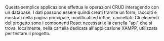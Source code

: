 Questa semplice applicazione effettua le operazioni CRUD interagendo con un database. 
I dati possono essere quindi creati tramite un form, raccolti e mostrati nella pagina principale,
modificati ed infine, cancellati.
Gli elementi del progetto sono i componenti React necessari e la cartella "api" che si trova,
localmente, nella cartella dedicata all'applicazione XAMPP, utilizzata per testare il progetto.

